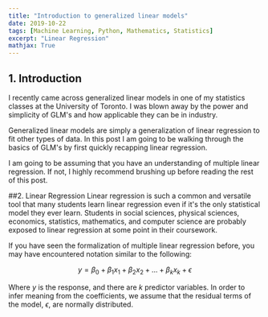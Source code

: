 ```yaml
---
title: "Introduction to generalized linear models"
date: 2019-10-22
tags: [Machine Learning, Python, Mathematics, Statistics]
excerpt: "Linear Regression"
mathjax: True
---
```


## 1. Introduction
I recently came across generalized linear models in one of my statistics classes at the University of Toronto. I was blown away by the power and simplicity of GLM's and how applicable they can be in industry.  

Generalized linear models are simply a generalization of linear regression to fit other types of data. In this post I am going to be walking through the basics of GLM's by first quickly recapping linear regression.

I am going to be assuming that you have an understanding of multiple linear regression. If not, I highly recommend brushing up before reading the rest of this post.

##2. Linear Regression
Linear regression is such a common and versatile tool that many students learn linear regression even
if it's the only statistical model they ever learn. Students in social sciences, physical sciences,
economics, statistics, mathematics, and computer science are probably exposed to linear regression at some point in their coursework.

If you have seen the formalization of multiple linear regression before, you may have encountered notation similar to the following:

$$ y = \beta_0 + \beta_1 x_1 + \beta_2 x_2 + ...+ \beta_k x_k + \epsilon $$

Where $y$ is the response, and there are $k$ predictor variables. In order to infer
meaning from the coefficients, we assume that the residual terms of the model, $\epsilon$, are normally
distributed.
